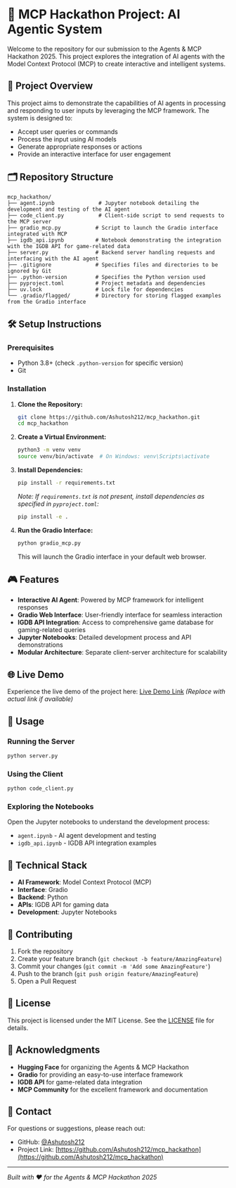 # 🧠 MCP Hackathon Project: AI Agentic System

Welcome to the repository for our submission to the Agents & MCP Hackathon 2025. This project explores the integration of AI agents with the Model Context Protocol (MCP) to create interactive and intelligent systems.

## 🚀 Project Overview

This project aims to demonstrate the capabilities of AI agents in processing and responding to user inputs by leveraging the MCP framework. The system is designed to:

- Accept user queries or commands
- Process the input using AI models
- Generate appropriate responses or actions
- Provide an interactive interface for user engagement

## 🗂️ Repository Structure

```
mcp_hackathon/
├── agent.ipynb              # Jupyter notebook detailing the development and testing of the AI agent
├── code_client.py           # Client-side script to send requests to the MCP server
├── gradio_mcp.py           # Script to launch the Gradio interface integrated with MCP
├── igdb_api.ipynb          # Notebook demonstrating the integration with the IGDB API for game-related data
├── server.py               # Backend server handling requests and interfacing with the AI agent
├── .gitignore              # Specifies files and directories to be ignored by Git
├── .python-version         # Specifies the Python version used
├── pyproject.toml          # Project metadata and dependencies
├── uv.lock                 # Lock file for dependencies
└── .gradio/flagged/        # Directory for storing flagged examples from the Gradio interface
```

## 🛠️ Setup Instructions

### Prerequisites

- Python 3.8+ (check `.python-version` for specific version)
- Git

### Installation

1. **Clone the Repository:**
   ```bash
   git clone https://github.com/Ashutosh212/mcp_hackathon.git
   cd mcp_hackathon
   ```

2. **Create a Virtual Environment:**
   ```bash
   python3 -m venv venv
   source venv/bin/activate  # On Windows: venv\Scripts\activate
   ```

3. **Install Dependencies:**
   ```bash
   pip install -r requirements.txt
   ```
   
   *Note: If `requirements.txt` is not present, install dependencies as specified in `pyproject.toml`:*
   ```bash
   pip install -e .
   ```

4. **Run the Gradio Interface:**
   ```bash
   python gradio_mcp.py
   ```
   
   This will launch the Gradio interface in your default web browser.

## 🎮 Features

- **Interactive AI Agent**: Powered by MCP framework for intelligent responses
- **Gradio Web Interface**: User-friendly interface for seamless interaction
- **IGDB API Integration**: Access to comprehensive game database for gaming-related queries
- **Jupyter Notebooks**: Detailed development process and API demonstrations
- **Modular Architecture**: Separate client-server architecture for scalability

## 🌐 Live Demo

Experience the live demo of the project here: [Live Demo Link](https://your-demo-link.com) *(Replace with actual link if available)*

## 🔧 Usage

### Running the Server
```bash
python server.py
```

### Using the Client
```bash
python code_client.py
```

### Exploring the Notebooks
Open the Jupyter notebooks to understand the development process:
- `agent.ipynb` - AI agent development and testing
- `igdb_api.ipynb` - IGDB API integration examples

## 🤖 Technical Stack

- **AI Framework**: Model Context Protocol (MCP)
- **Interface**: Gradio
- **Backend**: Python
- **APIs**: IGDB API for gaming data
- **Development**: Jupyter Notebooks

## 📝 Contributing

1. Fork the repository
2. Create your feature branch (`git checkout -b feature/AmazingFeature`)
3. Commit your changes (`git commit -m 'Add some AmazingFeature'`)
4. Push to the branch (`git push origin feature/AmazingFeature`)
5. Open a Pull Request

## 📄 License

This project is licensed under the MIT License. See the [LICENSE](LICENSE) file for details.

## 🤝 Acknowledgments

- **Hugging Face** for organizing the Agents & MCP Hackathon
- **Gradio** for providing an easy-to-use interface framework
- **IGDB API** for game-related data integration
- **MCP Community** for the excellent framework and documentation

## 📧 Contact

For questions or suggestions, please reach out:
- GitHub: [@Ashutosh212](https://github.com/Ashutosh212)
- Project Link: [https://github.com/Ashutosh212/mcp_hackathon](https://github.com/Ashutosh212/mcp_hackathon)

---

*Built with ❤️ for the Agents & MCP Hackathon 2025*
